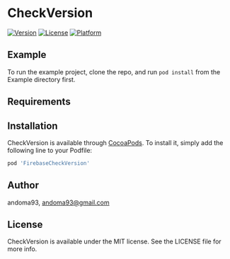 # CheckVersion

[![Version](https://img.shields.io/cocoapods/v/CheckVersion.svg?style=flat)](https://cocoapods.org/pods/CheckVersion)
[![License](https://img.shields.io/cocoapods/l/CheckVersion.svg?style=flat)](https://cocoapods.org/pods/CheckVersion)
[![Platform](https://img.shields.io/cocoapods/p/CheckVersion.svg?style=flat)](https://cocoapods.org/pods/CheckVersion)

## Example

To run the example project, clone the repo, and run `pod install` from the Example directory first.

## Requirements

## Installation

CheckVersion is available through [CocoaPods](https://cocoapods.org). To install
it, simply add the following line to your Podfile:

```ruby
pod 'FirebaseCheckVersion'
```

## Author

andoma93, andoma93@gmail.com

## License

CheckVersion is available under the MIT license. See the LICENSE file for more info.
